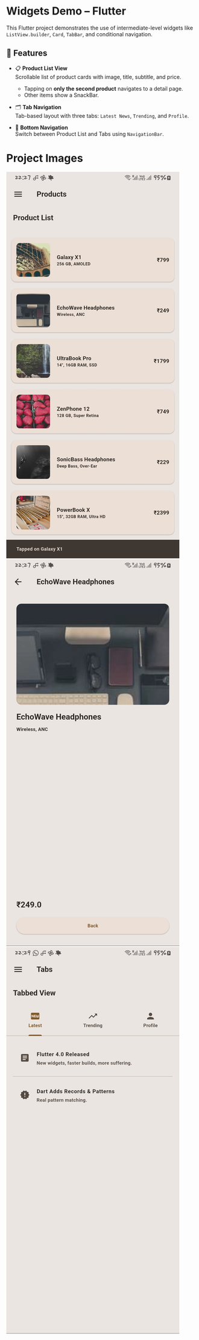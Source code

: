 # Widgets Demo – Flutter

This Flutter project demonstrates the use of intermediate-level widgets like `ListView.builder`, `Card`, `TabBar`, and conditional navigation.

## 🧱 Features

- 📋 **Product List View**  
  Scrollable list of product cards with image, title, subtitle, and price.
    - Tapping on **only the second product** navigates to a detail page.
    - Other items show a SnackBar.

- 🗂 **Tab Navigation**  
  Tab-based layout with three tabs: `Latest News`, `Trending`, and `Profile`.

- 🔄 **Bottom Navigation**  
  Switch between Product List and Tabs using `NavigationBar`.

# Project Images

![Home](assets/images/Home.jpg)
![Navigation](assets/images/Navigatio.jpg)
![Tabs](assets/images/tabbs.jpg)

